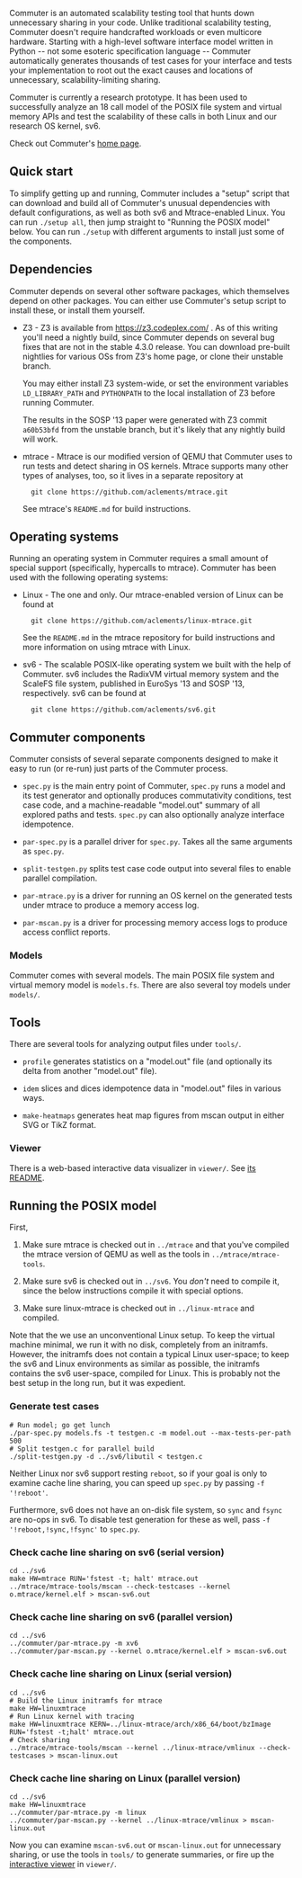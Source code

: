 Commuter is an automated scalability testing tool that hunts down
unnecessary sharing in your code.  Unlike traditional scalability
testing, Commuter doesn't require handcrafted workloads or even
multicore hardware.  Starting with a high-level software interface
model written in Python -- not some esoteric specification language --
Commuter automatically generates thousands of test cases for your
interface and tests your implementation to root out the exact causes
and locations of unnecessary, scalability-limiting sharing.

Commuter is currently a research prototype.  It has been used to
successfully analyze an 18 call model of the POSIX file system and
virtual memory APIs and test the scalability of these calls in both
Linux and our research OS kernel, sv6.

Check out Commuter's [home page](http://pdos.csail.mit.edu/commuter/).

Quick start
-----------

To simplify getting up and running, Commuter includes a "setup" script
that can download and build all of Commuter's unusual dependencies
with default configurations, as well as both sv6 and Mtrace-enabled
Linux.  You can run `./setup all`, then jump straight to "Running the
POSIX model" below.  You can run `./setup` with different arguments to
install just some of the components.

Dependencies
------------

Commuter depends on several other software packages, which themselves
depend on other packages.  You can either use Commuter's setup script
to install these, or install them yourself.

* Z3 - Z3 is available from https://z3.codeplex.com/ .  As of this
  writing you'll need a nightly build, since Commuter depends on
  several bug fixes that are not in the stable 4.3.0 release.  You can
  download pre-built nightlies for various OSs from Z3's home page, or
  clone their unstable branch.

  You may either install Z3 system-wide, or set the environment
  variables `LD_LIBRARY_PATH` and `PYTHONPATH` to the local
  installation of Z3 before running Commuter.

  The results in the SOSP '13 paper were generated with Z3 commit
  `a60b53bfd` from the unstable branch, but it's likely that any
  nightly build will work.

* mtrace - Mtrace is our modified version of QEMU that Commuter uses
  to run tests and detect sharing in OS kernels.  Mtrace supports many
  other types of analyses, too, so it lives in a separate repository
  at

        git clone https://github.com/aclements/mtrace.git

  See mtrace's `README.md` for build instructions.

Operating systems
-----------------

Running an operating system in Commuter requires a small amount of
special support (specifically, hypercalls to mtrace).  Commuter has
been used with the following operating systems:

* Linux - The one and only.  Our mtrace-enabled version of Linux can
  be found at

        git clone https://github.com/aclements/linux-mtrace.git

  See the `README.md` in the mtrace repository for build instructions
  and more information on using mtrace with Linux.

* sv6 - The scalable POSIX-like operating system we built with the
  help of Commuter.  sv6 includes the RadixVM virtual memory system
  and the ScaleFS file system, published in EuroSys '13 and SOSP '13,
  respectively.  sv6 can be found at

        git clone https://github.com/aclements/sv6.git

Commuter components
-------------------

Commuter consists of several separate components designed to make it
easy to run (or re-run) just parts of the Commuter process.

* `spec.py` is the main entry point of Commuter, `spec.py` runs a
  model and its test generator and optionally produces commutativity
  conditions, test case code, and a machine-readable "model.out"
  summary of all explored paths and tests.  `spec.py` can also
  optionally analyze interface idempotence.

* `par-spec.py` is a parallel driver for `spec.py`.  Takes all the
  same arguments as `spec.py`.

* `split-testgen.py` splits test case code output into several files
  to enable parallel compilation.

* `par-mtrace.py` is a driver for running an OS kernel on the
  generated tests under mtrace to produce a memory access log.

* `par-mscan.py` is a driver for processing memory access logs to
  produce access conflict reports.

### Models

Commuter comes with several models.  The main POSIX file system and
virtual memory model is `models.fs`.  There are also several toy
models under `models/`.

Tools
-----

There are several tools for analyzing output files under `tools/`.

* `profile` generates statistics on a "model.out" file (and optionally
  its delta from another "model.out" file).

* `idem` slices and dices idempotence data in "model.out" files in
  various ways.

* `make-heatmaps` generates heat map figures from mscan output in
  either SVG or TikZ format.

### Viewer

There is a web-based interactive data visualizer in `viewer/`.  See
[its README](viewer/README.md).

Running the POSIX model
-----------------------

First,

1. Make sure mtrace is checked out in `../mtrace` and that you've
   compiled the mtrace version of QEMU as well as the tools in
   `../mtrace/mtrace-tools`.

2. Make sure sv6 is checked out in `../sv6`.  You *don't* need to
   compile it, since the below instructions compile it with special
   options.

3. Make sure linux-mtrace is checked out in `../linux-mtrace` and
   compiled.

Note that the we use an unconventional Linux setup.  To keep the
virtual machine minimal, we run it with no disk, completely from an
initramfs.  However, the initramfs does not contain a typical Linux
user-space; to keep the sv6 and Linux environments as similar as
possible, the initramfs contains the sv6 user-space, compiled for
Linux.  This is probably not the best setup in the long run, but it
was expedient.

### Generate test cases

    # Run model; go get lunch
    ./par-spec.py models.fs -t testgen.c -m model.out --max-tests-per-path 500
    # Split testgen.c for parallel build
    ./split-testgen.py -d ../sv6/libutil < testgen.c

Neither Linux nor sv6 support resting `reboot`, so if your goal is
only to examine cache line sharing, you can speed up `spec.py` by
passing `-f '!reboot'`.

Furthermore, sv6 does not have an on-disk file system, so `sync` and
`fsync` are no-ops in sv6.  To disable test generation for these as
well, pass `-f '!reboot,!sync,!fsync'` to `spec.py`.

### Check cache line sharing on sv6 (serial version)

    cd ../sv6
    make HW=mtrace RUN='fstest -t; halt' mtrace.out
    ../mtrace/mtrace-tools/mscan --check-testcases --kernel o.mtrace/kernel.elf > mscan-sv6.out

### Check cache line sharing on sv6 (parallel version)

    cd ../sv6
    ../commuter/par-mtrace.py -m xv6
    ../commuter/par-mscan.py --kernel o.mtrace/kernel.elf > mscan-sv6.out

### Check cache line sharing on Linux (serial version)

    cd ../sv6
    # Build the Linux initramfs for mtrace
    make HW=linuxmtrace
    # Run Linux kernel with tracing
    make HW=linuxmtrace KERN=../linux-mtrace/arch/x86_64/boot/bzImage RUN='fstest -t;halt' mtrace.out
    # Check sharing
    ../mtrace/mtrace-tools/mscan --kernel ../linux-mtrace/vmlinux --check-testcases > mscan-linux.out

### Check cache line sharing on Linux (parallel version)

    cd ../sv6
    make HW=linuxmtrace
    ../commuter/par-mtrace.py -m linux
    ../commuter/par-mscan.py --kernel ../linux-mtrace/vmlinux > mscan-linux.out

Now you can examine `mscan-sv6.out` or `mscan-linux.out` for
unnecessary sharing, or use the tools in `tools/` to generate
summaries, or fire up the [interactive viewer](viewer/README.md) in
`viewer/`.
